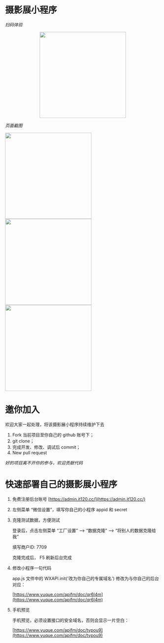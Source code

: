 # 摄影展小程序

*扫码体验*

<div align=center>
  <img width=280 src="https://dcdn.it120.cc/2019/10/22/b89980c3-1a73-48d9-b52d-106417b93010.jpeg"/>
</div>

*页面截图*

<div>
  <img width=280 src="http://tva1.sinaimg.cn/large/007X8olVly1g874thfu6sj30n01ds4b9.jpg"/>
  <img width=280 src="http://tva1.sinaimg.cn/large/007X8olVly1g874ti0f04j30n01dsq8m.jpg"/>
  <img width=280 src="http://tva1.sinaimg.cn/large/007X8olVly1g874tighqqj30n01dsq44.jpg"/>
</div>

# 邀你加入

欢迎大家一起处理，将该摄影展小程序持续维护下去

1. Fork 当前项目至你自己的 github 账号下；
2. git clone；
3. 完成开发、修改、调试后 commit；
4. New pull request

*好的项目离不开你的参与，欢迎贡献代码*

# 快速部署自己的摄影展小程序

1. 免费注册后台账号 [https://admin.it120.cc/](https://admin.it120.cc/)
2. 左侧菜单 “微信设置”，填写你自己的小程序 appid 和 secret
3. 克隆测试数据，方便测试
   
   登录后，点击左侧菜单 “工厂设置” --> “数据克隆” --> “将别人的数据克隆给我”

   填写商户ID:  7709

   克隆完成后， F5 刷新后台完成
4. 修改小程序一句代码
   
   app.js 文件中的 WXAPI.init('改为你自己的专属域名') 修改为与你自己的后台对应：

   [https://www.yuque.com/apifm/doc/qr6l4m](https://www.yuque.com/apifm/doc/qr6l4m)

5. 手机预览
   
   手机预览，必须设置接口的安全域名，否则会显示一片空白：

   [https://www.yuque.com/apifm/doc/tvpou9](https://www.yuque.com/apifm/doc/tvpou9)

